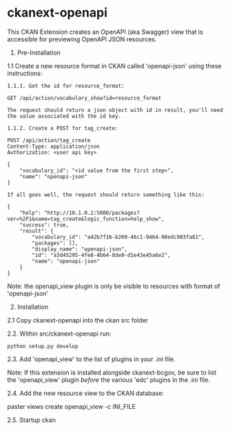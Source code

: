 # ckanext-openapi

This CKAN Extension creates an OpenAPI (aka Swagger) view that is accessible 
for previewing OpenAPI JSON resources.

1. Pre-Installation

1.1 Create a new resource format in CKAN called 'openapi-json' using these 
    instructions:

    1.1.1. Get the id for resource_format:

    GET /api/action/vocabulary_show?id=resource_format

    The request should return a json object with id in result, you'll need the value associated with the id key.

    1.1.2. Create a POST for tag_create:
    
    POST /api/action/tag_create
    Content-Type: application/json
    Authorization: <user api key>

    {
        "vocabulary_id": "<id value from the first step>",
        "name": "openapi-json"
    }

    If all goes well, the request should return something like this:

    {
        "help": "http://10.1.0.2:5000/packages?ver=%2F1&name=tag_create&logic_function=help_show", 
        "success": true, 
        "result": {
            "vocabulary_id": "a42b7f16-b269-46c1-9464-98edc903fa81", 
            "packages": [], 
            "display_name": "openapi-json", 
            "id": "a3d45295-4fe8-4b64-8de0-d1e43e45a6e2", 
            "name": "openapi-json"
        }
    }

  
  
  
  Note: the openapi_view plugin is only be visible to resources with format
  of 'openapi-json'



2. Installation

2.1 Copy ckanext-openapi into the ckan src folder

2.2. Within src/ckanext-openapi run: 

    python setup.py develop

2.3. Add 'openapi_view' to the list of plugins in your .ini file.

  Note: If this extension is installed alongside ckanext-bcgov, be sure to 
  list the 'openapi_view' plugin *before* the various 'edc' plugins in the 
  .ini file.

2.4. Add the new resource view to the CKAN database:

  paster views create openapi_view -c INI_FILE

2.5. Startup ckan